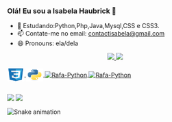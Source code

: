 ### Olá! Eu sou a Isabela Haubrick 👋



- 🌱 Estudando:Python,Php,Java,Mysql,CSS e CSS3.
- 📫 Contate-me no email: contactisabela@gmail.com
- 😄 Pronouns: ela/dela

<div align="center"> 
  <a href="https://github.com/Isabelahk">
  <img height="180em" src="https://github-readme-stats.vercel.app/api?username=Isabelahk&show_icons=true&theme=dracula&include_all_commits=true&count_private=true"/>
  <img height="130em" src="https://github-readme-stats.vercel.app/api/top-langs/?username=Isabelahk&layout=compact&langs_count=7&theme=dracula"/>
</div>

<div style="display: inline_block"><br>
  <img align="center" alt="Rafa-CSS" height="30" width="40" src="https://raw.githubusercontent.com/devicons/devicon/master/icons/css3/css3-original.svg">
  <img align="center" alt="Rafa-Python" height="30" width="40" src="https://raw.githubusercontent.com/devicons/devicon/master/icons/python/python-original.svg">
  <img align="center" alt="Rafa-Python" height="40" width="50" src="https://cdn.jsdelivr.net/gh/devicons/devicon/icons/php/php-plain.svg">
  <img align="center" alt="Rafa-Python" height="40" width="50" src="https://cdn.jsdelivr.net/gh/devicons/devicon/icons/java/java-original-wordmark.svg">
 

</div>

##

<div> 
  <a href = "mailto:isabelahaubrick1@gmail.com"><img src="https://img.shields.io/badge/Gmail-D14836?style=for-the-badge&logo=gmail&logoColor=white" target="_blank"></a>
  <a href="https://www.linkedin.com/in/isabela-haubrick-7b592a227" target="_blank"><img src="https://img.shields.io/badge/LinkedIn-0077B5?style=for-the-badge&logo=linkedin&logoColor=white" target="_blank"></a> 
 
  ![Snake animation](https://github.com/Isabelahk/Isabelahk/blob/output/github-contribution-grid-snake.svg)
 
</div>
